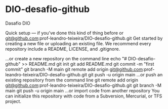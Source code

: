 # DIO-desafio-github
Dasafio DIO


Quick setup — if you’ve done this kind of thing before
or	
git@github.com:prof-leandro-teixeira/DIO-desafio-github.git
Get started by creating a new file or uploading an existing file. We recommend every repository include a README, LICENSE, and .gitignore.

…or create a new repository on the command line
echo "# DIO-desafio-github" >> README.md
git init
git add README.md
git commit -m "first commit"
git branch -M main
git remote add origin git@github.com:prof-leandro-teixeira/DIO-desafio-github.git
git push -u origin main
…or push an existing repository from the command line
git remote add origin git@github.com:prof-leandro-teixeira/DIO-desafio-github.git
git branch -M main
git push -u origin main
…or import code from another repository
You can initialize this repository with code from a Subversion, Mercurial, or TFS project.
